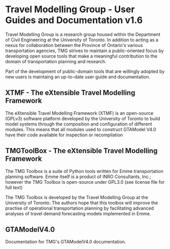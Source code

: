 # **Travel Modelling Group** - User Guides and Documentation v1.6

Travel Modelling Group is a research group housed within the Department of Civil Engineering at the University of Toronto. In addition to acting as a nexus for collaboration between the Province of Ontario's various transportation agencies, TMG strives to maintain a public-oriented focus by developing open source tools that make a meaningful contribution to the domain of transportation planning and research. 

Part of the development of public-domain tools that are willingly adopted by new users is maintaing an up-to-date user guide and documentation. 

## **XTMF** - The eXtensible Travel Modelling Framework

The eXtensible Travel Modelling Framework (XTMF) is an open-source (GPLv3) software platform developed by the University of Toronto to build model systems through the composition and configuration of different modules. This means that all modules used to construct GTAModel V4.0 have their code available for inspection or recompilation

## **TMGToolBox** - The eXtensible Travel Modelling Framework

The TMG Toolbox is a suite of Python tools written for Emme transportation planning software. Emme itself is a product of INRO Consultants, Inc.; however the TMG Toolbox is open-source under GPL3.0 (see license file for full text)

The TMG Toolbox is developed by the Travel Modelling Group at the University of Toronto. The authors hope that this toolbox will improve the practise of operational transportation planning by facilitating advanced analyses of travel demand forecasting models implemented in Emme.

## **GTAModelV4.0**

Documentation for TMG's GTAModelV4.0 documentation.